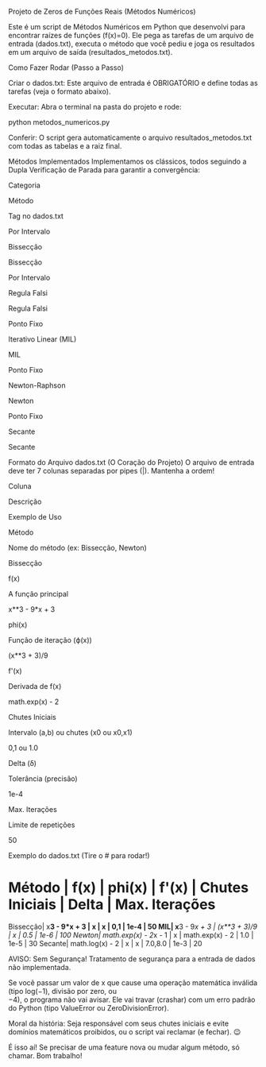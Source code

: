Projeto de Zeros de Funções Reais (Métodos Numéricos)

Este é um script de Métodos Numéricos em Python que desenvolvi para encontrar raízes de funções (f(x)=0). Ele pega as tarefas de um arquivo de entrada (dados.txt), executa o método que você pediu e joga os resultados em um arquivo de saída (resultados_metodos.txt).

Como Fazer Rodar (Passo a Passo)

Criar o dados.txt: Este arquivo de entrada é OBRIGATÓRIO e define todas as tarefas (veja o formato abaixo).

Executar: Abra o terminal na pasta do projeto e rode:

python metodos_numericos.py

Conferir: O script gera automaticamente o arquivo resultados_metodos.txt com todas as tabelas e a raiz final.

 Métodos Implementados
Implementamos os clássicos, todos seguindo a Dupla Verificação de Parada para garantir a convergência:

Categoria

Método

Tag no dados.txt

Por Intervalo

Bissecção

Bissecção

Por Intervalo

Regula Falsi

Regula Falsi

Ponto Fixo

Iterativo Linear (MIL)

MIL

Ponto Fixo

Newton-Raphson

Newton

Ponto Fixo

Secante

Secante


 Formato do Arquivo dados.txt (O Coração do Projeto)
O arquivo de entrada deve ter 7 colunas separadas por pipes (|). Mantenha a ordem!

Coluna

Descrição

Exemplo de Uso

Método

Nome do método (ex: Bissecção, Newton)

Bissecção

f(x)

A função principal

x**3 - 9*x + 3

phi(x)

Função de iteração (ϕ(x))

(x**3 + 3)/9

f'(x)

Derivada de f(x)

math.exp(x) - 2

Chutes Iniciais

Intervalo (a,b) ou chutes (x0 ou x0,x1)

0,1 ou 1.0

Delta (δ)

Tolerância (precisão)

1e-4

Max. Iterações

Limite de repetições

50


Exemplo do dados.txt (Tire o # para rodar!)
# Método | f(x) | phi(x) | f'(x) | Chutes Iniciais | Delta | Max. Iterações
Bissecção| x**3 - 9*x + 3 | x | x | 0,1 | 1e-4 | 50
MIL| x**3 - 9*x + 3 | (x**3 + 3)/9 | x | 0.5 | 1e-6 | 100
Newton| math.exp(x) - 2*x - 1 | x | math.exp(x) - 2 | 1.0 | 1e-5 | 30
Secante| math.log(x) - 2 | x | x | 7.0,8.0 | 1e-3 | 20

AVISO: Sem Segurança!
Tratamento de segurança para a entrada de dados não implementada.

Se você passar um valor de x que cause uma operação matemática inválida (tipo log(−1), divisão por zero, ou  
−4), o programa não vai avisar. Ele vai travar (crashar) com um erro padrão do Python (tipo ValueError ou ZeroDivisionError).

Moral da história: Seja responsável com seus chutes iniciais e evite domínios matemáticos proibidos, ou o script vai reclamar (e fechar). 😉

É isso aí! Se precisar de uma feature nova ou mudar algum método, só chamar. Bom trabalho!
